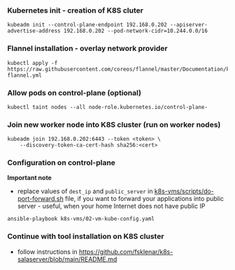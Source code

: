 ### Kubernetes init - creation of K8S cluter
```
kubeadm init --control-plane-endpoint 192.168.0.202 --apiserver-advertise-address 192.168.0.202 --pod-network-cidr=10.244.0.0/16
```
### Flannel installation - overlay network provider
```
kubectl apply -f https://raw.githubusercontent.com/coreos/flannel/master/Documentation/kube-flannel.yml
```

### Allow pods on control-plane (optional)
```
kubectl taint nodes --all node-role.kubernetes.io/control-plane-
```

### Join new worker node into K8S cluster (run on worker nodes)
```
kubeadm join 192.168.0.202:6443 --token <token> \
	--discovery-token-ca-cert-hash sha256:<cert>
```
### Configuration on control-plane
**Important note**
- replace values of `dest_ip` and `public_server` in [k8s-vms/scripts/do-port-forward.sh](k8s-vms/scripts/do-port-forward.sh) file,
	if you want to forward your applications into public server - useful, when your home Internet does not have public IP
```
ansible-playbook k8s-vms/02-vm-kube-config.yaml
```
### Continue with tool installation on K8S cluster

- follow instructions in https://github.com/fsklenar/k8s-salaserver/blob/main/README.md

